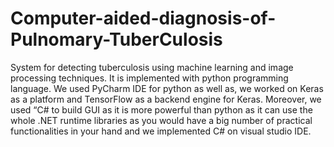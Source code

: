 # Computer-aided-diagnosis-of-Pulnomary-TuberCulosis
System for detecting tuberculosis using machine learning and image processing techniques.
It is implemented with python programming language. We used PyCharm IDE for python as well as, we worked on Keras as a platform and TensorFlow as a backend engine for Keras. Moreover, we used “C# to build GUI as it is more powerful than python as it can use the whole .NET runtime libraries as you would have a big number of practical functionalities in your hand and we implemented C# on visual studio IDE.
